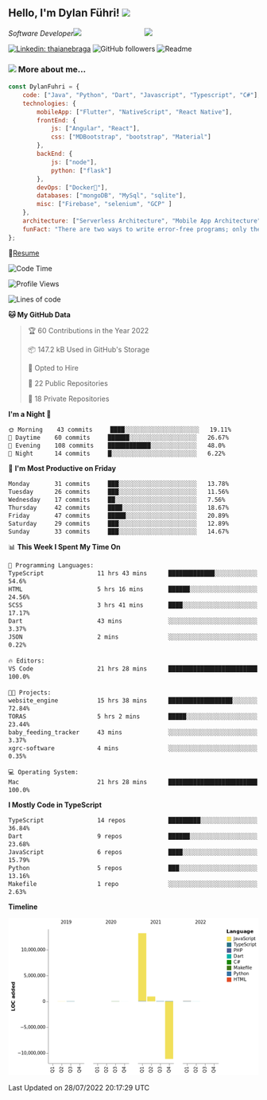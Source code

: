 <h2>Hello, I'm Dylan Führi! <img src="https://media.giphy.com/media/12oufCB0MyZ1Go/giphy.gif" width="50"></h2>
<img align='right' src="https://media.giphy.com/media/836HiJc7pgzy8iNXCn/giphy.gif" width="230">
<p><em>Software Developer</a><img src="https://media.giphy.com/media/WUlplcMpOCEmTGBtBW/giphy.gif" width="30"> 
</em></p>

[![Linkedin: thaianebraga](https://img.shields.io/badge/-Dylan-blue?style=flat-square&logo=Linkedin&logoColor=white&link=https://www.linkedin.com/in/dylan-fuhri/)](https://www.linkedin.com/in/dylan-fuhri/)
![GitHub followers](https://img.shields.io/github/followers/HibiZA?style=social)
![Readme](https://github.com/HibiZA/HibiZA/workflows/Readme/badge.svg)

### <img src="https://media.giphy.com/media/VgCDAzcKvsR6OM0uWg/giphy.gif" width="50"> More about me...  

```javascript
const DylanFuhri = {
    code: ["Java", "Python", "Dart", "Javascript", "Typescript", "C#"],
    technologies: {
        mobileApp: ["Flutter", "NativeScript", "React Native"],
        frontEnd: {
            js: ["Angular", "React"],
            css: ["MDBootstrap", "bootstrap", "Material"]
        },
        backEnd: {
            js: ["node"],
            python: ["flask"]
        },
        devOps: ["Docker🐳"],
        databases: ["mongoDB", "MySql", "sqlite"],
        misc: ["Firebase", "selenium", "GCP" ]
    },
    architecture: ["Serverless Architecture", "Mobile App Architecture"],
    funFact: "There are two ways to write error-free programs; only the third one works"
};
```
📝[Resume](https://drive.google.com/file/d/1RjxKCcvUeoyYgnL_eCwQ9zay77Ayr0Xu/view?usp=sharing)
<!--START_SECTION:waka-->
![Code Time](http://img.shields.io/badge/Code%20Time-1%2C086%20hrs%2057%20mins-blue)

![Profile Views](http://img.shields.io/badge/Profile%20Views-0-blue)

![Lines of code](https://img.shields.io/badge/From%20Hello%20World%20I%27ve%20Written-3%20Million%20lines%20of%20code-blue)

**🐱 My GitHub Data** 

> 🏆 60 Contributions in the Year 2022
 > 
> 📦 147.2 kB Used in GitHub's Storage 
 > 
> 💼 Opted to Hire
 > 
> 📜 22 Public Repositories 
 > 
> 🔑 18 Private Repositories  
 > 
**I'm a Night 🦉** 

```text
🌞 Morning    43 commits     ████░░░░░░░░░░░░░░░░░░░░░   19.11% 
🌆 Daytime    60 commits     ██████░░░░░░░░░░░░░░░░░░░   26.67% 
🌃 Evening    108 commits    ████████████░░░░░░░░░░░░░   48.0% 
🌙 Night      14 commits     █░░░░░░░░░░░░░░░░░░░░░░░░   6.22%

```
📅 **I'm Most Productive on Friday** 

```text
Monday       31 commits     ███░░░░░░░░░░░░░░░░░░░░░░   13.78% 
Tuesday      26 commits     ███░░░░░░░░░░░░░░░░░░░░░░   11.56% 
Wednesday    17 commits     ██░░░░░░░░░░░░░░░░░░░░░░░   7.56% 
Thursday     42 commits     ████░░░░░░░░░░░░░░░░░░░░░   18.67% 
Friday       47 commits     █████░░░░░░░░░░░░░░░░░░░░   20.89% 
Saturday     29 commits     ███░░░░░░░░░░░░░░░░░░░░░░   12.89% 
Sunday       33 commits     ███░░░░░░░░░░░░░░░░░░░░░░   14.67%

```


📊 **This Week I Spent My Time On** 

```text
💬 Programming Languages: 
TypeScript               11 hrs 43 mins      █████████████░░░░░░░░░░░░   54.6% 
HTML                     5 hrs 16 mins       ██████░░░░░░░░░░░░░░░░░░░   24.56% 
SCSS                     3 hrs 41 mins       ████░░░░░░░░░░░░░░░░░░░░░   17.17% 
Dart                     43 mins             ░░░░░░░░░░░░░░░░░░░░░░░░░   3.37% 
JSON                     2 mins              ░░░░░░░░░░░░░░░░░░░░░░░░░   0.22%

🔥 Editors: 
VS Code                  21 hrs 28 mins      █████████████████████████   100.0%

🐱‍💻 Projects: 
website_engine           15 hrs 38 mins      ██████████████████░░░░░░░   72.84% 
TORAS                    5 hrs 2 mins        █████░░░░░░░░░░░░░░░░░░░░   23.44% 
baby_feeding_tracker     43 mins             ░░░░░░░░░░░░░░░░░░░░░░░░░   3.37% 
xgrc-software            4 mins              ░░░░░░░░░░░░░░░░░░░░░░░░░   0.35%

💻 Operating System: 
Mac                      21 hrs 28 mins      █████████████████████████   100.0%

```

**I Mostly Code in TypeScript** 

```text
TypeScript               14 repos            █████████░░░░░░░░░░░░░░░░   36.84% 
Dart                     9 repos             ██████░░░░░░░░░░░░░░░░░░░   23.68% 
JavaScript               6 repos             ████░░░░░░░░░░░░░░░░░░░░░   15.79% 
Python                   5 repos             ███░░░░░░░░░░░░░░░░░░░░░░   13.16% 
Makefile                 1 repo              ░░░░░░░░░░░░░░░░░░░░░░░░░   2.63%

```


**Timeline**

![Chart not found](https://raw.githubusercontent.com/HibiZA/HibiZA/master/charts/bar_graph.png) 


 Last Updated on 28/07/2022 20:17:29 UTC
<!--END_SECTION:waka-->
